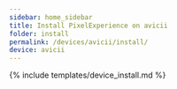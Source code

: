 ```yaml
---
sidebar: home_sidebar
title: Install PixelExperience on avicii
folder: install
permalink: /devices/avicii/install/
device: avicii
---
```

{% include templates/device_install.md %}

